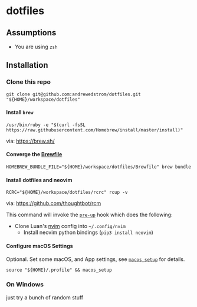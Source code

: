 # dotfiles

## Assumptions

- You are using `zsh`

## Installation

### Clone this repo

```
git clone git@github.com:andrewedstrom/dotfiles.git "${HOME}/workspace/dotfiles"
```

#### Install `brew`

```
/usr/bin/ruby -e "$(curl -fsSL https://raw.githubusercontent.com/Homebrew/install/master/install)"
```

via: https://brew.sh/

#### Converge the [Brewfile](https://github.com/Homebrew/homebrew-bundle)

```
HOMEBREW_BUNDLE_FILE="${HOME}/workspace/dotfiles/Brewfile" brew bundle
```

#### Install dotfiles and neovim

```
RCRC="${HOME}/workspace/dotfiles/rcrc" rcup -v
```

via: https://github.com/thoughtbot/rcm

This command will invoke the [`pre-up`](dotfiles/hooks/pre-up) hook which does the following:

- Clone Luan's [nvim](https://github.com/luan/nvim) config into `~/.config/nvim`
  - Install neovim python bindings (`pip3 install neovim`)

#### Configure macOS Settings

Optional. Set some macOS, and App settings, see [`macos_setup`](dotfiles/profile#L15-L66) for details.

```
source "${HOME}/.profile" && macos_setup
```

### On Windows
just try a bunch of random stuff
